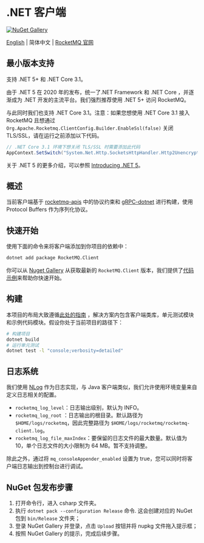 # .NET 客户端

[![NuGet Gallery][nuget-image]][nuget-url]

[English](README.md) | 简体中文 | [RocketMQ 官网](https://rocketmq.apache.org/)

## 最小版本支持

支持 .NET 5+ 和 .NET Core 3.1。

由于 .NET 5 在 2020 年的发布，统一了.NET Framework 和 .NET Core ，并逐渐成为 .NET 开发的主流平台。我们强烈推荐使用 .NET 5+
访问 RocketMQ。

与此同时我们也支持 .NET Core 3.1。注意：如果您想使用 .NET Core 3.1 接入 RocketMQ
且想通过 `Org.Apache.Rocketmq.ClientConfig.Builder.EnableSsl(false)` 关闭 TLS/SSL，请在运行之前添加以下代码。

```csharp
// .NET Core 3.1 环境下想关闭 TLS/SSL 时需要添加此代码
AppContext.SetSwitch("System.Net.Http.SocketsHttpHandler.Http2UnencryptedSupport", true)
```

关于 .NET 5 的更多介绍，可以参照 [Introducing .NET 5](https://devblogs.microsoft.com/dotnet/introducing-net-5/)。

## 概述

当前客户端基于 [rocketmq-apis](https://github.com/apache/rocketmq-apis)
中的协议约束和 [gRPC-dotnet](https://github.com/grpc/grpc-dotnet) 进行构建，使用 Protocol Buffers 作为序列化协议。

## 快速开始

使用下面的命令来将客户端添加到你项目的依赖中：

```sh
dotnet add package RocketMQ.Client
```

你可以从 [Nuget Gallery](https://www.nuget.org/packages/RocketMQ.Client) 从获取最新的 `RocketMQ.Client`
版本，我们提供了[代码示例](./examples)来帮助你快速开始。

## 构建

本项目的布局大致遵循[此处的指南](https://docs.microsoft.com/en-us/dotnet/core/tutorials/library-with-visual-studio-code?pivots=dotnet-5-0)
，解决方案内包含客户端类库，单元测试模块和示例代码模块。假设你处于当前项目的路径下：

```sh
# 构建项目
dotnet build
# 运行单元测试
dotnet test -l "console;verbosity=detailed"
```

## 日志系统

我们使用 [NLog](https://nlog-project.org/) 作为日志实现，与 Java 客户端类似，我们允许使用环境变量来自定义日志相关的配置。

* `rocketmq_log_level`：日志输出级别，默认为 INFO。
* `rocketmq_log_root`
  ：日志输出的根目录。默认路径为 `$HOME/logs/rocketmq`，因此完整路径为 `$HOME/logs/rocketmq/rocketmq-client.log`。
* `rocketmq_log_file_maxIndex`：要保留的日志文件的最大数量。默认值为 10，单个日志文件的大小限制为 64 MB。暂不支持调整。

除此之外，通过将 `mq_consoleAppender_enabled` 设置为 true，您可以同时将客户端日志输出到控制台进行调试。

## NuGet 包发布步骤

1. 打开命令行，进入 csharp 文件夹。
2. 执行 `dotnet pack --configuration Release` 命令. 这会创建对应的 NuGet 包到 `bin/Release` 文件夹；
3. 登录 NuGet Gallery 并登录，点击 `Upload` 按钮并将 nupkg 文件拖入提示框；
4. 按照 NuGet Gallery 的提示，完成后续步骤。

[nuget-image]: https://img.shields.io/nuget/v/RocketMQ.Client.svg?label=nuget
[nuget-url]: https://www.nuget.org/packages/RocketMQ.Client/
